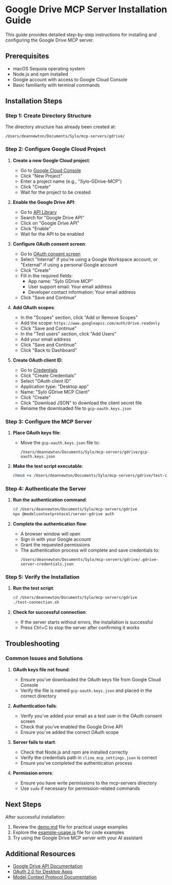 # Google Drive MCP Server Installation Guide

This guide provides detailed step-by-step instructions for installing and configuring the Google Drive MCP server.

## Prerequisites

- macOS Sequoia operating system
- Node.js and npm installed
- Google account with access to Google Cloud Console
- Basic familiarity with terminal commands

## Installation Steps

### Step 1: Create Directory Structure

The directory structure has already been created at:
```
/Users/deannewton/Documents/Sylo/mcp-servers/gdrive/
```

### Step 2: Configure Google Cloud Project

1. **Create a new Google Cloud project**:
   - Go to [Google Cloud Console](https://console.cloud.google.com/projectcreate)
   - Click "New Project"
   - Enter a project name (e.g., "Sylo-GDrive-MCP")
   - Click "Create"
   - Wait for the project to be created

2. **Enable the Google Drive API**:
   - Go to [API Library](https://console.cloud.google.com/apis/library)
   - Search for "Google Drive API"
   - Click on "Google Drive API"
   - Click "Enable"
   - Wait for the API to be enabled

3. **Configure OAuth consent screen**:
   - Go to [OAuth consent screen](https://console.cloud.google.com/apis/credentials/consent)
   - Select "Internal" if you're using a Google Workspace account, or "External" if using a personal Google account
   - Click "Create"
   - Fill in the required fields:
     - App name: "Sylo GDrive MCP"
     - User support email: Your email address
     - Developer contact information: Your email address
   - Click "Save and Continue"

4. **Add OAuth scopes**:
   - In the "Scopes" section, click "Add or Remove Scopes"
   - Add the scope: `https://www.googleapis.com/auth/drive.readonly`
   - Click "Save and Continue"
   - In the "Test users" section, click "Add Users"
   - Add your email address
   - Click "Save and Continue"
   - Click "Back to Dashboard"

5. **Create OAuth client ID**:
   - Go to [Credentials](https://console.cloud.google.com/apis/credentials)
   - Click "Create Credentials"
   - Select "OAuth client ID"
   - Application type: "Desktop app"
   - Name: "Sylo GDrive MCP Client"
   - Click "Create"
   - Click "Download JSON" to download the client secret file
   - Rename the downloaded file to `gcp-oauth.keys.json`

### Step 3: Configure the MCP Server

1. **Place OAuth keys file**:
   - Move the `gcp-oauth.keys.json` file to:
     ```
     /Users/deannewton/Documents/Sylo/mcp-servers/gdrive/gcp-oauth.keys.json
     ```

2. **Make the test script executable**:
   ```bash
   chmod +x /Users/deannewton/Documents/Sylo/mcp-servers/gdrive/test-connection.sh
   ```

### Step 4: Authenticate the Server

1. **Run the authentication command**:
   ```bash
   cd /Users/deannewton/Documents/Sylo/mcp-servers/gdrive
   npx @modelcontextprotocol/server-gdrive auth
   ```

2. **Complete the authentication flow**:
   - A browser window will open
   - Sign in with your Google account
   - Grant the requested permissions
   - The authentication process will complete and save credentials to:
     ```
     /Users/deannewton/Documents/Sylo/mcp-servers/gdrive/.gdrive-server-credentials.json
     ```

### Step 5: Verify the Installation

1. **Run the test script**:
   ```bash
   cd /Users/deannewton/Documents/Sylo/mcp-servers/gdrive
   ./test-connection.sh
   ```

2. **Check for successful connection**:
   - If the server starts without errors, the installation is successful
   - Press Ctrl+C to stop the server after confirming it works

## Troubleshooting

### Common Issues and Solutions

1. **OAuth keys file not found**:
   - Ensure you've downloaded the OAuth keys file from Google Cloud Console
   - Verify the file is named `gcp-oauth.keys.json` and placed in the correct directory

2. **Authentication fails**:
   - Verify you've added your email as a test user in the OAuth consent screen
   - Check that you've enabled the Google Drive API
   - Ensure you've added the correct OAuth scope

3. **Server fails to start**:
   - Check that Node.js and npm are installed correctly
   - Verify the credentials path in `cline_mcp_settings.json` is correct
   - Ensure you've completed the authentication process

4. **Permission errors**:
   - Ensure you have write permissions to the mcp-servers directory
   - Use `sudo` if necessary for permission-related commands

## Next Steps

After successful installation:

1. Review the [demo.md](demo.md) file for practical usage examples
2. Explore the [example-usage.js](example-usage.js) file for code examples
3. Try using the Google Drive MCP server with your AI assistant

## Additional Resources

- [Google Drive API Documentation](https://developers.google.com/drive/api/guides/about-sdk)
- [OAuth 2.0 for Desktop Apps](https://developers.google.com/identity/protocols/oauth2/native-app)
- [Model Context Protocol Documentation](https://github.com/modelcontextprotocol/mcp)